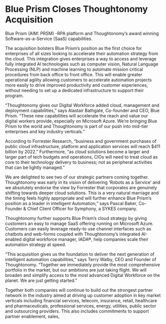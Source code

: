 # Blue Prism Closes Thoughtonomy Acquisition

 Blue Prism (AIM: PRSM) -RPA platform and Thoughtonomy’s award winning Software-as-a-Service (SaaS) capabilities.
 
 The acquisition bolsters Blue Prism’s position as the first choice for enterprises of all sizes looking to accelerate their automation strategy from the cloud. This integration gives enterprises a way to access and leverage fully integrated AI technologies such as computer vision, Natural Language Processing (NLP) and machine learning to automate mission critical procedures from back office to front office. This will enable greater operational agility allowing customers to accelerate automation projects more easily to drive improved productivity and customer experiences, without needing to set up a dedicated infrastructure to support their program.
 
 “Thoughtonomy gives our Digital Workforce added cloud, management and deployment capabilities,” says Alastair Bathgate, Co-founder and CEO, Blue Prism. “These new capabilities will accelerate the reach and value our digital workers provide, especially on Microsoft Azure. We’re bringing Blue Prism to the world and Thoughtonomy is part of our push into mid-tier enterprises and key industry verticals.”
 
 According to Forrester Research, “business and government purchases of public cloud infrastructure, platform and application services will reach $411 billion by 2022.” Furthermore, “as cloud solutions become a larger and larger part of tech budgets and operations, CIOs will need to treat cloud as core to their technology delivery to business; not as peripheral activities that can be lightly managed.”
 
 We are delighted to see two of our strategic partners coming together. Thoughtonomy was early in its vision of delivering ‘Robots as a Service’ and we absolutely endorse the view by Forrester that corporates are genuinely shifting towards deeper cloud solutions. This is a very natural marriage and the timing feels highly appropriate and will further enhance Blue Prism’s position as a leader in intelligent Automation,” says Pascal Baker, Co-Founder & Chief Client Officer for Symphony, a SYKES company.
 
 Thoughtonomy further supports Blue Prism’s cloud strategy by giving customers an easy to manage SaaS offering running on Microsoft Azure. Customers can easily leverage ready-to use channel interfaces such as chatbots and web-forms coupled with Thoughtonomy’s integrated AI-enabled digital workforce manager, IADA®, help companies scale their automation strategy at speed.
 
 “This acquisition gives us the foundation to deliver the next generation of intelligent automation capabilities,” says Terry Walby, CEO and Founder of Thoughtonomy. “Together we immediately provide the most comprehensive portfolio in the market, but our ambitions are just taking flight. We will broaden and simplify access to the most advanced Digital Workforce on the planet. We are just getting started.”
 
 Together both companies will continue to build out the strongest partner network in the industry aimed at driving up customer adoption in key market verticals including financial services, telecom, insurance, retail, healthcare and pharmaceuticals, professional services, energy, utilities, public sector and outsourcing providers. This also includes commitments to support partner enablement, sales,
